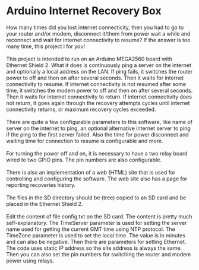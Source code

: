 Arduino Internet Recovery Box
=============================

How many times did you lost internet connecticity, then you had to go to your router and/or modem, disconnect it/them from power wait a while and reconnect and wait for internet connectivity to resume? If the answer is too many time, this project i for you!<br/><br/>
This project is intended to run on an Arduino MEGA2560 board with Ethernet Shield 2. What it does is continuously ping a server on the internet and optionally a local address on the LAN. If ping fails, it switches the router power to off and then on after several seconds. Then it waits for internet connectivity to resume. If internet connectivity is not resumed after some time, it switches the modem power to off and then on after several seconds. Then it waits for internet connectivity to return. If internet connectivity does not return, it goes again through the recovery attempts cycles until internet connectivity returns, or maximum recovery cycles exceeded.
<br/><br/>
There are quite a few configurable parameters to this software, like name of server on the internet to ping, an optional alternative internet server to ping if the ping to the first server failed. Also the time for power disconnect and waiting time for connection to resume is configurable and more.
<br/><br/>
For turning the power off and on, it is necessary to have a two relay board wired to two GPIO pins. The pin numbers are also configurable.
<br/><br/>
There is also an implementation of a web (HTML) site that is used for controlling and configuring the software. The web site also has a page for reporting recoveries history.
<br/><br/>
The files in the SD directory should be (tree) copied to an SD card and be placed in the Ethernet Shield 2.
<br/><br/>
Edit the content of file config.txt on the SD card. The content is pretty much self-explanatory. The TimeServer parameter is used for setting the server name used for getting the current GMT time using NTP protocol. The TimeZone parameter is used to set the local time. The value is in minutes and can also be negative. Then there are parameters for setting Ethernet. The code uses static IP address so the site address is always the same. Then you can also set the pin numbers for switching the router and modem power using relays.
